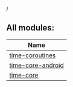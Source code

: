 /



## All modules:  
  
|  Name | 
|---|
| <a name=".ext/time-coroutines///PointingToDeclaration/"></a>[time-coroutines](time-coroutines/index.md)| <a name=".ext/time-coroutines///PointingToDeclaration/"></a>
| <a name=".ext/time-core-android///PointingToDeclaration/"></a>[time-core-android](time-core-android/index.md)| <a name=".ext/time-core-android///PointingToDeclaration/"></a>
| <a name=".ext/time-core///PointingToDeclaration/"></a>[time-core](time-core/index.md)| <a name=".ext/time-core///PointingToDeclaration/"></a>

